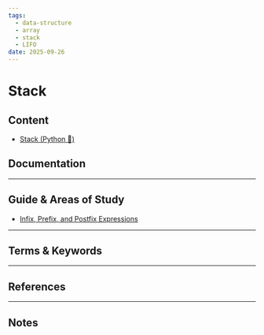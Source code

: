 ```yaml
---
tags:
  - data-structure
  - array
  - stack
  - LIFO
date: 2025-09-26
---
```

Stack
=========

Content
---------------

* [Stack (Python 🐍)](Stack%20(Python%20🐍).md)

Documentation
-------------



-----------------------------------------------------------------------------------------------------

Guide & Areas of Study
-----------------------

- [Infix, Prefix, and Postfix Expressions](https://runestone.academy/runestone/books/published/pythonds3/BasicDS/InfixPrefixandPostfixExpressions.html)


-----------------------------------------------------------------------------------------------------

Terms & Keywords
----------------



-----------------------------------------------------------------------------------------------------

References
----------



-----------------------------------------------------------------------------------------------------

Notes
-----